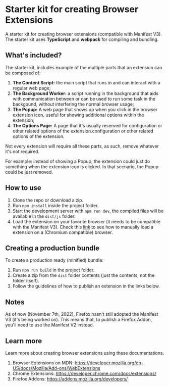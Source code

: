 # Starter kit for creating Browser Extensions

A starter kit for creating browser extensions (compatible with Manifest V3).
The starter kit uses **TypeScript** and **webpack** for compiling and bundling.

## What's included?

The starter kit, includes example of the multiple parts that an extension can be composed of:

1. **The Content Script:** the main script that runs in and can interact with a regular web page;
2. **The Background Worker:** a script running in the background that aids with communication between or can be used to run some task in the backgound, without interfering the normal browser usage;
3. **The Popup:** A web page that shows up when you click in the browser extension icon, useful for showing additional options within the extension;
4. **The Options Page:** A page that it's usually reserved for configuration or other related options of the extension.configuration or other related options of the extension.

Not every extension will require all these parts, as such, remove whatever it's not required.

For example: instead of showing a Popup, the extension could just do something when the extension icon is clicked. In that scenario, the Popup could be just removed.

## How to use

1. Clone the repo or download a zip.
2. Run `npm install` inside the project folder.
3. Start the development server with `npm run dev`, the compiled files will be available in the `dist/js` folder.
4. Load the extension on your favorite browser (it needs to be compatible with the Manifest V3). Check this [link](https://developer.chrome.com/docs/extensions/mv3/getstarted/development-basics/#load-unpacked) to see how to manually load a extension on a (Chromium compatible) browser.

## Creating a production bundle

To create a production ready (minified) bundle:

1. Run `npm run build` in the project folder.
2. Create a zip from the `dist` folder contents (just the contents, not the folder itself).
3. Follow the guidelines of how to publish an extension in the links below.

## Notes

As of now (November 7th, 2022), Firefox hasn't still adopted the Manifest V3 (it's being worked on).
This means that, to publish a Firefox Addon, you'll need to use the Manifest V2 instead.

## Learn more

Learn more about creating browser extensions using these documentations.

1. Browser Extensions on MDN:
   https://developer.mozilla.org/en-US/docs/Mozilla/Add-ons/WebExtensions
2. Chrome Extensions: https://developer.chrome.com/docs/extensions/
3. Firefox Addons: https://addons.mozilla.org/developers/
